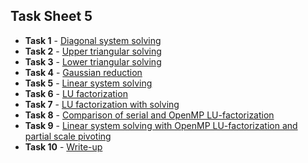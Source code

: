 ## Task Sheet 5
* __Task 1__ - [Diagonal system solving](../software_manual/mtx_diagsolve.md)
* __Task 2__ - [Upper triangular solving](../software_manual/mtx_uppersolve.md)
* __Task 3__ - [Lower triangular solving](../software_manual/mtx_lowersolve.md)
* __Task 4__ - [Gaussian reduction](../software_manual/mtx_echelon.md)
* __Task 5__ - [Linear system solving](../software_manual/mtx_echelonsolve.md)
* __Task 6__ - [LU factorization](../software_manual/mtx_lufact.md)
* __Task 7__ - [LU factorization with solving](../software_manual/mtx_lufactsolve.md)
* __Task 8__ - [Comparison of serial and OpenMP LU-factorization](../tasks_source/task_sheet_5/task8.md)
* __Task 9__ - [Linear system solving with OpenMP LU-factorization and partial scale pivoting](../tasks_source/task_sheet_5/task9.md)
* __Task 10__ - [Write-up](../tasks_source/task_sheet_5/task10.md)
